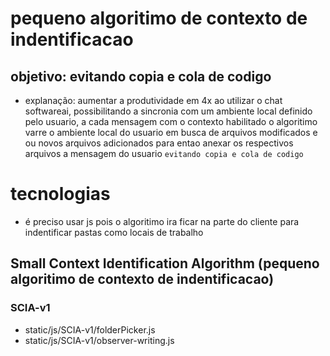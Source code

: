 # pequeno algoritimo de contexto de indentificacao 
## objetivo: evitando copia e cola de codigo
- explanação: aumentar a produtividade em 4x ao utilizar o chat softwareai, possibilitando a sincronia com um ambiente local definido pelo usuario, a cada mensagem com o contexto habilitado o algoritimo varre o ambiente local do usuario em busca de arquivos modificados e ou novos arquivos adicionados para entao anexar os respectivos arquivos a mensagem do usuario ``evitando copia e cola de codigo``

# tecnologias
- é preciso usar js pois o algoritimo ira ficar na parte do cliente para indentificar pastas como locais de trabalho 

## Small Context Identification Algorithm (pequeno algoritimo de contexto de indentificacao)
### SCIA-v1
- static/js/SCIA-v1/folderPicker.js
- static/js/SCIA-v1/observer-writing.js




